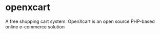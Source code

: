 # openxcart
A free shopping cart system. OpenXcart is an open source PHP-based online e-commerce solution
